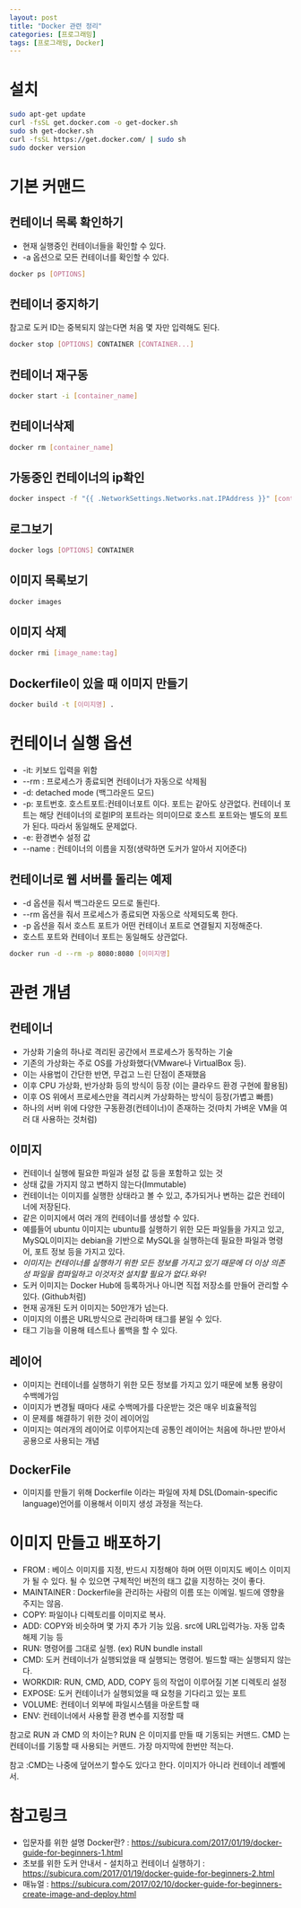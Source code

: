 ```yaml
---
layout: post
title: "Docker 관련 정리"
categories: [프로그래밍]
tags: [프로그래밍, Docker]
---
```


# 설치 
```sh
sudo apt-get update
curl -fsSL get.docker.com -o get-docker.sh
sudo sh get-docker.sh
curl -fsSL https://get.docker.com/ | sudo sh
sudo docker version
```
# 기본 커맨드
## 컨테이너 목록 확인하기
- 현재 실행중인 컨테이너들을 확인할 수 있다. 
- -a 옵션으로 모든 컨테이너를 확인할 수 있다. 
```sh
docker ps [OPTIONS]
```
## 컨테이너 중지하기 
참고로 도커 ID는 중복되지 않는다면 처음 몇 자만 입력해도 된다.
```sh
docker stop [OPTIONS] CONTAINER [CONTAINER...]
```

## 컨테이너 재구동
```sh
docker start -i [container_name]
```

## 컨테이너삭제 
```sh
docker rm [container_name]
```

## 가동중인 컨테이너의 ip확인
```sh
docker inspect -f "{{ .NetworkSettings.Networks.nat.IPAddress }}" [container_name]
```

## 로그보기 
```sh
docker logs [OPTIONS] CONTAINER
```

## 이미지 목록보기
```sh
docker images
```

## 이미지 삭제 
```sh
docker rmi [image_name:tag]
```

## Dockerfile이 있을 때 이미지 만들기
```sh
docker build -t [이미지명] .
```

# 컨테이너 실행 옵션
- -it: 키보드 입력을 위함
- --rm : 프로세스가 종료되면 컨테이너가 자동으로 삭제됨
- -d: detached mode (백그라운드 모드)
- -p: 포트번호. 호스트포트:컨테이너포트 이다. 포트는 같아도 상관없다. 컨테이너 포트는 해당 컨테이너의 로컬IP의 포트라는 의미이므로 호스트 포트와는 별도의 포트가 된다. 따라서 동일해도 문제없다. 
- -e: 환경변수 설정 값
- --name : 컨테이너의 이름을 지정(생략하면 도커가 알아서 지어준다)

## 컨테이너로 웹 서버를 돌리는 예제 
- -d 옵션을 줘서 백그라운드 모드로 돌린다. 
- --rm 옵션을 줘서 프로세스가 종료되면 자동으로 삭제되도록 한다. 
- -p 옵션을 줘서 호스트 포트가 어떤 컨테이너 포트로 연결될지 지정해준다. 
- 호스트 포트와 컨테이너 포트는 동일해도 상관없다. 
```sh
docker run -d --rm -p 8080:8080 [이미지명]
```


# 관련 개념
## 컨테이너 
- 가상화 기술의 하나로 격리된 공간에서 프로세스가 동작하는 기술
- 기존의 가상화는 주로 OS를 가상화했다(VMware나 VirtualBox 등).
- 이는 사용법이 간단한 반면, 무겁고 느린 단점이 존재했음
- 이후 CPU 가상화, 반가상화 등의 방식이 등장 (이는 클라우드 환경 구현에 활용됨)
- 이후 OS 위에서 프로세스만을 격리시켜 가상화하는 방식이 등장(가볍고 빠름)
- 하나의 서버 위에 다양한 구동환경(컨테이너)이 존재하는 것(마치 가벼운 VM을 여러 대 사용하는 것처럼)

## 이미지 
- 컨테이너 실행에 필요한 파일과 설정 값 등을 포함하고 있는 것
- 상태 값을 가지지 않고 변하지 않는다(Immutable)
- 컨테이너는 이미지를 실행한 상태라고 볼 수 있고, 추가되거나 변하는 값은 컨테이너에 저장된다. 
- 같은 이미지에서 여러 개의 컨테이너를 생성할 수 있다. 
- 예를들어 ubuntu 이미지는 ubuntu를 실행하기 위한 모든 파일들을 가지고 있고, MySQL이미지는 debian을 기반으로 MySQL을 실행하는데 필요한 파일과 명령어, 포트 정보 등을 가지고 있다. 
- *이미지는 컨테이너를 실행하기 위한 모든 정보를 가지고 있기 때문에 더 이상 의존성 파일을 컴파일하고 이것저것 설치할 필요가 없다.와우!*
- 도커 이미지는 Docker Hub에 등록하거나 아니면 직접 저장소를 만들어 관리할 수 있다. (Github처럼)
- 현재 공개된 도커 이미지는 50만개가 넘는다. 
- 이미지의 이름은 URL방식으로 관리하며 태그를 붇일 수 있다. 
- 태그 기능을 이용해 테스트나 롤백을 할 수 있다. 

## 레이어
- 이미지는 컨테이너를 실행하기 위한 모든 정보를 가지고 있기 때문에 보통 용량이 수백메가임
- 이미지가 변경될 때마다 새로 수백메가를 다운받는 것은 매우 비효율적임
- 이 문제를 해결하기 위한 것이 레이어임
- 이미지는 여러개의 레이어로 이루어지는데 공통인 레이어는 처음에 하나만 받아서 공용으로 사용되는 개념

## DockerFile
- 이미지를 만들기 위해 Dockerfile 이라는 파일에 자체 DSL(Domain-specific language)언어를 이용해서 이미지 생성 과정을 적는다. 

# 이미지 만들고 배포하기 
- FROM : 베이스 이미지를 지정, 반드시 지정해야 하며 어떤 이미지도 베이스 이미지가 될 수 있다. 될 수 있으면 구체적인 버전의 태그 값을 지정하는 것이 좋다. 
- MAINTAINER : Dockerfile을 관리하는 사람의 이름 또는 이메일. 빌드에 영향을 주지는 않음. 
- COPY: 파일이나 디렉토리를 이미지로 복사. 
- ADD: COPY와 비슷하며 몇 가지 추가 기능 있음. src에 URL입력가능. 자동 압축 해제 기능 등
- RUN: 명령어를 그대로 실행. (ex) RUN bundle install
- CMD: 도커 컨테이너가 실행되었을 때 실행되는 명령어. 빌드할 때는 실행되지 않는다. 
- WORKDIR: RUN, CMD, ADD, COPY 등의 작업이 이루어질 기본 디렉토리 설정
- EXPOSE: 도커 컨테이너가 실행되었을 때 요청을 기다리고 있는 포트
- VOLUME: 컨테이너 외부에 파일시스템을 마운트할 때
- ENV: 컨테이너에서 사용할 환경 변수를 지정할 때

참고로
RUN 과 CMD 의 차이는?
RUN 은 이미지를 만들 때 기동되는 커맨드. 
CMD 는 컨테이너를 기동할 때 사용되는 커맨드. 가장 마지막에 한번만 적는다. 

참고 :CMD는 나중에 덮어쓰기 할수도 있다고 한다. 이미지가 아니라 컨테이너 레벨에서. 

# 참고링크 
- 입문자를 위한 설명 Docker란? : https://subicura.com/2017/01/19/docker-guide-for-beginners-1.html
- 초보를 위한 도커 안내서 - 설치하고 컨테이너 실행하기 : https://subicura.com/2017/01/19/docker-guide-for-beginners-2.html
- 매뉴얼 : https://subicura.com/2017/02/10/docker-guide-for-beginners-create-image-and-deploy.html